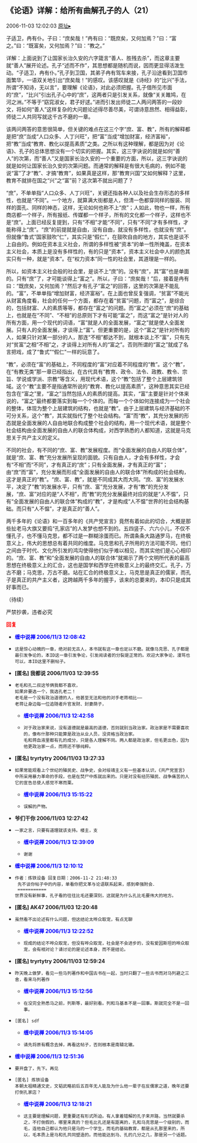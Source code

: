 ## 《论语》详解：给所有曲解孔子的人（21）
2006-11-03 12:02:03
[原址▸](http://www.fxgan.com/chan_time/2006_07_12/350.htm)


子适卫，冉有仆。子曰：“庶矣哉！”冉有曰：“既庶矣，又何加焉？”曰：“富之。”曰：“既富矣，又何加焉？”曰：“教之。”

详解：上面说到了让国家长治久安的六字箴言“善人、胜残去杀”，而这章主要就“善人”展开论述。孔子“述而不作”，其思想都是随机而说，因而更显得活泼生动。“子适卫，冉有仆。”孔子到卫国，其弟子冉有驾车来接，孔子沿途看到卫国市面繁华，一语双关地引出“庶矣哉！”的感叹。该感叹就是《诗经》的“比兴”手法，所谓“不知诗，无以言”，要理解《论语》，对此必须把握。孔子借所见市面的“庶”，“比兴”引出孔子心中的“庶”，这两者只是引发关系，就像“关关雎鸠，在河之洲。”不等于“窈窕淑女，君子好逑。”进而引发出师徒二人两问两答的一段妙文，将如何“善人”这样复杂的大问题论述得尽善尽美，可谓诗意昂然、相得益彰，师徒二人共同写就这千古不磨的一章。

该两问两答的意思很简单，但关键的难点在这三个字“庶、富、教”，所有的解释都是把“庶”当成“人口众多、人丁兴旺”，把“富”当成“增加财富，经济富裕”，把“教”当成“教育、教化以提高素质”之类。之所以有这种理解，都是因为对《论语》、孔子的总体思想没有一个切实的把握。其实，这三字诀说的就是如何“善人”的次第，而“善人”又是国家长治久安的一个重要的方面，所以，这三字诀说的就是如何让国家长治久安的次第问题。而通常的解释是有很大毛病的，例如不能说“富”了才“教”、才搞“教育”，如果真是这样，那“教育兴国”又如何解释？这里，教育不就排在国之“兴”之“富”前？这次第不就出问题了？

“庶”，不单单指“人口众多、人丁兴旺”，关键还指各种人以及社会生存形态的多样性，也就是“不同”。一个地方，就算满大街都是人，但清一色都穿同样的服装、同样的面孔、同样的神态，这样，无论如何也称不上“庶”；人如此，物也一样，所有商店都一个样子，所有报纸、传媒都一个样子，所有的文化都一个样子，这样也不是“庶”。上面已经反复提到，只有“不相”才能“不同”，只有“不同”才有多样性，才能称得上“庶”。“庶”的前提就是自由，没有自由，就没有多样性，也就没有“庶”。但就像“鲁式”国家鼓吹“仁”，其实只是“假仁”，在鼓吹自由的地方，其实也是谈不上自由的。例如在资本主义社会，所谓的多样性被“资本”的单一性所掩盖，在资本主义社会，本质上是没有多样性的，有的只是“资本”，资本主义社会中人的颜色其实只有一种，就是“资本”。在“权力资本”同一性的社会里，其道理是一样的。

所以，如资本主义社会般的社会里，是谈不上“庶”的。没有“庶”，其“富”也是单面的。只有“庶”了，才可能谈得上“富之”。所以，子曰：“庶矣哉！”后，接着是冉有曰：“既庶矣，又何加焉？”然后才有孔子“富之”的回答，这里的次第是不能乱的。“富”，不单单指“增加财富，经济富裕”。在上面也曾反复强调，“贫富”不能光从财富角度看，社会的任何一个方面，都存在着“贫富”问题，而“富之”，是综合的，包括财富、人的素质等等，都存在“富之”的问题。而“富之”必须在“庶”的基础上，也就是在“不同”、“不相”的总原则下才有可能“富之”，而这“富之”是针对人的所有方面，用一个现代的词语，“富”就是人的全面发展，“富之”就是使人全面发展。只有人的全面发展，才谈得上“富”。但更重要的是，这个“富之”是针对所有的人，如果只针对某一部分的人，那连“不相”都达不到，就根本谈上不“富”，只有先对“贫富”之相“不相”之，才谈得上对所有人的“富之”。否则所谓的“富之”就成了名言把戏，成了“鲁式”“假仁”一样的玩意了。

“教”，必须在“富”的基础上，不同程度的“富”对应着不同程度的“教”。这个“教”，在“有教无类”那一章已经指出，在古代具有“教育、政令、法令、政教、教令、宗旨、学说或学派、宗教”等含义，用现代术语，这个“教”包括了整个上层建筑领域。这个“教”主要不是指通常所说的“教育、教化以提高素质”，这种意思其实已经包含在“富之”里，“富之”当然包括人的素质的提高。其实，“富”主要是针对个体来说的，“富之”最终都要落实到每一个个体的。而每一个个体如何连接成为一个社会的整体，体现为整个上层建筑的结构，也就是“教”。由于上层建筑与经济基础的不可分关系，这个“教”，其实就指代了整个社会结构。“富”而“教”，其充分发展的形态就是全面发展的人自由地联合构成整个社会的结构，用一个现代术语，就是整个社会结构由全面发展的自由人的联合体构成，对西学熟悉的人都知道，这就是马克思关于共产主义的定义。

不同的社会，有不同的“庶、富、教”发展程度。而“全面发展的自由人的联合体”，就是“庶、富、教”充分发展所呈现的面貌。只有自由人，才会有多样性，才会有“不相”而“不同”，才有真正的“庶”；只有全面发展，才有真正的“富”；由“庶”而“富”，充分发展而形成“全面发展的自由人的联合体”所构成的社会结构，这才是真正的“教”。“庶、富、教”，就是不同成其大而大同。“庶、富”的发展水平，决定了“教”的发展水平，只有“庶、富”充分发展，才有“教”的充分发展，“庶、富”对应的是“人不相”，而“教”的充分发展最终对应的就是“人不愠”，只有“全面发展的自由人的联合体”构成的“教”，才是构成“人不愠”世界的社会结构基础。而只有“人不愠”，才是真正的“善人”。

两千多年的《论语》和一百多年的《共产党宣言》竟然有着如此的切合，大概是那些扯老马大旗又要捣“孔家店”的人发梦也想不到的。五四竖子、六六小儿，不仅不懂孔子，也不懂马克思，都不过是一群糊涂蛋而已。所谓条条大路通罗马，在终极意义上，伟大的思想总有着共同的维度。马克思和孔子所用的方法可能不同，他们之间由于时代、文化所引发的鸿沟使得他们似乎难以相见，而其实他们是心心相印的。“庶、富、教”和“全面发展的自由人的联合体”就揭示了两个文明所代表的最高思想在终极意义上的汇合，这也是国学和西学在终极意义上的最终交汇。孔子，万古不磨；马克思，万古不磨。站在汇合的终极意义上，马克思是真正的儒家，而孔子是真正的共产主义者，这跨越两千多年的握手，该来的总要来的，本ID只是成其好事而已。

（待续）

严禁抄袭，违者必究




**<font color='red'>回复</font>**


- **<font color='blue'>缠中说禅 2006/11/3 12:08:42</font>**
- ```
  这是惊心动魄的一章，绝对前无古人，本书就有这一章也足以不磨。就像马克思、孔子都是最引发争论的，本ID这一章引发争论，引发阅读者的分裂是正常的。欢迎大家争论，漫骂也可以，本ID这里不删帖子。
  ```
- **[匿名] 我都说  2006/11/03 12:39:55**
- ```
  老毛和孔二叔这爷俩我都不喜欢，
  如果非要选一个，我选孔老二！
  老毛是一个没有政治道德的人，他甚至无法和他的对手老蒋相比――
  老蒋让身边每一位追随者升官发财、封妻荫子，
  ```
   - **<font color='blue'>缠中说禅 2006/11/3 12:42:58</font>**
   - ```
     对于政治家来说，没有道德就是最高的道德，否则就别当政治家。政治家是不需要喜欢的，像布什那种只能算是政治从业人员，没资格当政治家。
     毛和蒋血液里都有孔的成分，只是各人理解不同。两人都是政治家，但毛更出色，因为他更政治家一点，而蒋还不够纯粹。 
     ```
- **[匿名] tryrtytry  2006/11/03 13:27:33**
- ```
  如果常能观看上个世纪的殖民史、战争史，会对绥靖主义有一些基本认识，《共产党宣言》中所采用暴力革命的手段，也是在焚尸中炼就出来的。只是对没有经历殖民、战争痛苦的人它的宣告总使人感觉不寒而栗。
  ```
   - **<font color='blue'>缠中说禅 2006/11/3 15:15:22</font>**
   - ```
     误解的产物。
     ```
- **爷们干你  2006/11/03 12:27:42**
- ```
  一家之言，只要有道理就该支持。楼主，支 
  ```
   - **<font color='blue'>缠中说禅 2006/11/3 12:39:09</font>**
   - ```
     谢谢
     ```
- **<font color='blue'>缠中说禅 2006/11/3 12:10:12</font>**
- ```
  作者：炼铁设备 回复日期：2006-11-2 21:48:33  
   先不谈你帖子中的内容，单看你把文革与论语联系起来，感到牵强附会．
   ===========
  世界没有新鲜事，孔子看的往往比毛还要深刻，这就是为什么孔比毛要伟大的地方。
  ```
- **[匿名] AK47  2006/11/03 12:20:48**
- ```
  虽然看不出论述有什么问题，但这结论太哗众取宠，有点无聊 
  ```
   - **<font color='blue'>缠中说禅 2006/11/3 12:22:52</font>**
   - ```
     现成的结论不哗众取宠，但没有哗众取宠，社会是不会进步的，没有爱因斯坦的哗众取宠，会有相对论？请讨论的是论述本身，而不是结论。
     ```
- **[匿名] tryrtytry  2006/11/03 12:59:24**
- ```
  昨天晚上做梦，看见一些马列著作和中国古书在一起，当时只翻了一些古书而对马列避之三舍，看来马列著作 
  ```
   - **<font color='blue'>缠中说禅 2006/11/3 15:12:56</font>**
   - ```
     在没完全熟悉马之前，列斯等，最好别看。列和马基本不是一回事。斯就完全不是一回事。
     ```
- ```
  [匿名] sdf 
  ```
   - **<font color='blue'>缠中说禅 2006/11/3 15:14:05</font>**
   - ```
     请先将原有概念去掉，再看这帖子，否则根本是南辕北辙。
     ```
- **<font color='blue'>缠中说禅 2006/11/3 12:51:36</font>**
- ```
  要开盘了，先下。再见
  ```
- ```
  [匿名] 炼铁设备
  本朝太祖精通文史，文韬武略前后五百年无人能及为什么他一辈子在反儒家之道，晚年还要打倒孔家店？
  ```
   - **<font color='blue'>缠中说禅 2006/11/3 12:18:21</font>**
   - ```
     这主要是理解问题，更重要还有形式所迫。有人拿着错解的孔子来开路，当然就要杀之，不打倒假的，哪里来真的？但毛比孔还是有距离的，孔和马克思是一个级别的，而毛，连他自己都认为他只是马的一个学生，而毛的基础教育，都是从孔那里来的，所以，毛本质上是马和孔共同塑造的。而他能达到马、孔的几分之几，那是另一个话题。
     ```
